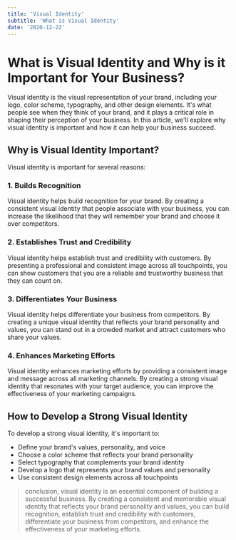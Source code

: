 ```yaml
---
title: 'Visual Identity'
subtitle: 'What is Visual Identity'
date: '2020-12-22'
---
```


# What is Visual Identity and Why is it Important for Your Business?

Visual identity is the visual representation of your brand, including your logo, color scheme, typography, and other design elements. It's what people see when they think of your brand, and it plays a critical role in shaping their perception of your business. In this article, we'll explore why visual identity is important and how it can help your business succeed.

## Why is Visual Identity Important?

Visual identity is important for several reasons:

### 1. Builds Recognition

Visual identity helps build recognition for your brand. By creating a consistent visual identity that people associate with your business, you can increase the likelihood that they will remember your brand and choose it over competitors.

### 2. Establishes Trust and Credibility

Visual identity helps establish trust and credibility with customers. By presenting a professional and consistent image across all touchpoints, you can show customers that you are a reliable and trustworthy business that they can count on.

### 3. Differentiates Your Business

Visual identity helps differentiate your business from competitors. By creating a unique visual identity that reflects your brand personality and values, you can stand out in a crowded market and attract customers who share your values.

### 4. Enhances Marketing Efforts

Visual identity enhances marketing efforts by providing a consistent image and message across all marketing channels. By creating a strong visual identity that resonates with your target audience, you can improve the effectiveness of your marketing campaigns.

## How to Develop a Strong Visual Identity

To develop a strong visual identity, it's important to:

-   Define your brand's values, personality, and voice
-   Choose a color scheme that reflects your brand personality
-   Select typography that complements your brand identity
-   Develop a logo that represents your brand values and personality
-   Use consistent design elements across all touchpoints

> conclusion, visual identity is an essential component of building a successful business. By creating a consistent and memorable visual identity that reflects your brand personality and values, you can build recognition, establish trust and credibility with customers, differentiate your business from competitors, and enhance the effectiveness of your marketing efforts.
